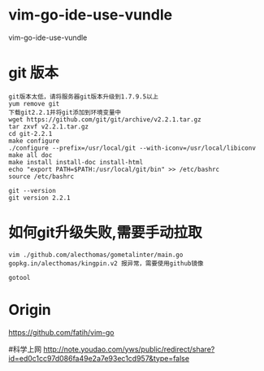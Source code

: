 # vim-go-ide-use-vundle
vim-go-ide-use-vundle

# git 版本 
    git版本太低，请将服务器git版本升级到1.7.9.5以上
    yum remove git
    下载git2.2.1并将git添加到环境变量中
    wget https://github.com/git/git/archive/v2.2.1.tar.gz
    tar zxvf v2.2.1.tar.gz
    cd git-2.2.1
    make configure
    ./configure --prefix=/usr/local/git --with-iconv=/usr/local/libiconv
    make all doc
    make install install-doc install-html
    echo "export PATH=$PATH:/usr/local/git/bin" >> /etc/bashrc
    source /etc/bashrc

    git --version
    git version 2.2.1

# 如何git升级失败,需要手动拉取
    vim ./github.com/alecthomas/gometalinter/main.go
    gopkg.in/alecthomas/kingpin.v2 报异常，需要使用github镜像
    
    gotool

# Origin
https://github.com/fatih/vim-go

#科学上网
http://note.youdao.com/yws/public/redirect/share?id=ed0c1cc97d086fa49e2a7e93ec1cd957&type=false
